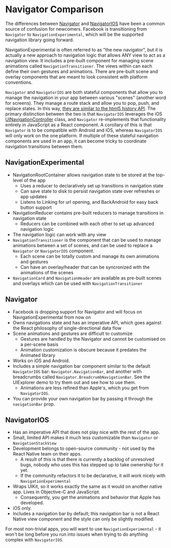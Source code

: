 # Navigator Comparison

The differences between [Navigator](docs/navigator.html)
and [NavigatorIOS](docs/navigatorios.html) have been a common
source of confusion for newcomers. Facebook is transitioning from `Navigator` to `NavigationExperimental`, which will be the supported navigation library going forward.

NavigationExperimental is often referred to as "the new navigator", but it is actually a new approach to navigation logic that allows ANY view to act as a navigation view. It includes a pre-built component for managing scene animations called `NavigationTransitioner`. The views within can each define their own gestures and animations. There are pre-built scene and overlay components that are meant to look consistent with platform conventions.

`Navigator` and `NavigatorIOS` are both stateful components that allow you to
manage the navigation in your app between various "scenes" (another word
for screens). They manage a route stack and allow you to pop, push, and
replace states. In this way, [they are similar to the html5 history
API](https://developer.mozilla.org/en-US/docs/Web/Guide/API/DOM/Manipulating_the_browser_history).
The primary distinction between the two is that `NavigatorIOS` leverages
the iOS
[UINavigationController](https://developer.apple.com/library/ios/documentation/UIKit/Reference/UINavigationController_Class/)
class, and `Navigator` re-implements that functionality entirely in
JavaScript as a React component. A corollary of this is that `Navigator`
is to be compatible with Android and iOS, whereas `NavigatorIOS` will
only work on the one platform. If multiple of these stateful navigation components are used in an app, it can become tricky to coordinate navigation transitions between them.


## NavigationExperimental

- NavigationRootContainer allows navigation state to be stored at the top-level of the app
  - Uses a reducer to declaratively set up transitions in navigation state
  - Can save state to disk to persist navigation state over refreshes or app updates
  - Listens to Linking for url opening, and BackAndroid for easy back button support
- NavigationReducer contains pre-built reducers to manage transitions in navigation state
  - Reducers can be combined with each other to set up advanced navigation logic
- The navigation logic can work with any view
- `NavigationTransitioner` is the component that can be used to manage animations between a set of scenes, and can be used to replace a `Navigator` or `NavigatorIOS` component.
  - Each scene can be totally custom and manage its own animations and gestures
  - Can have an overlay/header that can be syncronized with the animations of the scenes
- `NavigationCard` and `NavigationHeader` are available as pre-built scenes and overlays which can be used with `NavigationTransitioner`


## Navigator

- Facebook is dropping support for Navigator and will focus on NavigationExperimental from now on
- Owns navigations state and has an imperative API, which goes against the React philosophy of single-directional data flow
- Scene animations and gestures are difficult to customize
  - Gestures are handled by the Navigator and cannot be customised on a per-scene basis
  - Animation customization is obscure because it predates the Animated library
- Works on iOS and Android.
- Includes a simple navigation bar component similar to the default `NavigatorIOS` bar: `Navigator.NavigationBar`, and another with breadcrumbs called `Navigator.BreadcrumbNavigationBar`. See the UIExplorer demo to try them out and see how to use them.
  - Animations are less refined than Apple's, which you get from `NavigatorIOS`.
- You can provide your own navigation bar by passing it through the `navigationBar` prop.


## NavigatorIOS

- Has an imperative API that does not play nice with the rest of the app.
- Small, limited API makes it much less customizable than `Navigator` or `NavigationStackView`
- Development belongs to open-source community - not used by the React Native team on their apps.
  - A result of this is that there is currently a backlog of unresolved bugs, nobody who uses this has stepped up to take ownership for it yet.
  - If the community refactors it to be declarative, it will work nicely with `NavigationExperimental`
- Wraps UIKit, so it works exactly the same as it would on another native app. Lives in Objective-C and JavaScript.
  - Consequently, you get the animations and behavior that Apple has developed.
- iOS only.
- Includes a navigation bar by default; this navigation bar is not a React Native view component and the style can only be slightly modified.

For most non-trivial apps, you will want to use `NavigationExperimental` - it won't be long before you run into issues when trying to do anything complex with `NavigatorIOS`.
